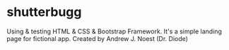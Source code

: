 # shutterbugg
Using &amp; testing HTML &amp; CSS &amp; Bootstrap Framework. It's a simple landing page for fictional app.
Created by Andrew J. Noest (Dr. Diode)
